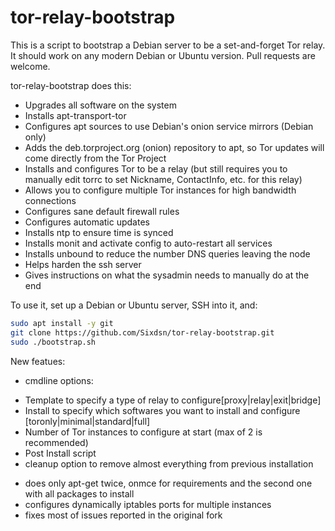 tor-relay-bootstrap
===================

This is a script to bootstrap a Debian server to be a set-and-forget Tor relay. It should work on any modern Debian or Ubuntu version. Pull requests are welcome.

tor-relay-bootstrap does this:

* Upgrades all software on the system
* Installs apt-transport-tor
* Configures apt sources to use Debian's onion service mirrors (Debian only)
* Adds the deb.torproject.org (onion) repository to apt, so Tor updates will come directly from the Tor Project
* Installs and configures Tor to be a relay (but still requires you to manually edit torrc to set Nickname, ContactInfo, etc. for this relay)
* Allows you to configure multiple Tor instances for high bandwidth connections
* Configures sane default firewall rules
* Configures automatic updates
* Installs ntp to ensure time is synced
* Installs monit and activate config to auto-restart all services
* Installs unbound to reduce the number DNS queries leaving the node
* Helps harden the ssh server
* Gives instructions on what the sysadmin needs to manually do at the end

To use it, set up a Debian or Ubuntu server, SSH into it, and:

```sh
sudo apt install -y git
git clone https://github.com/Sixdsn/tor-relay-bootstrap.git
sudo ./bootstrap.sh
```

New featues:
 * cmdline options:
  + Template to specify a type of relay to configure[proxy|relay|exit|bridge]
  + Install to specify which softwares you want to install and configure [toronly|minimal|standard|full]
  + Number of Tor instances to configure at start (max of 2 is recommended)
  + Post Install script
  + cleanup option to remove almost everything from previous installation
 
 
 * does only apt-get twice, onmce for requirements and the second one with all packages to install
 * configures dynamically iptables ports for multiple instances
 * fixes most of issues reported in the original fork
